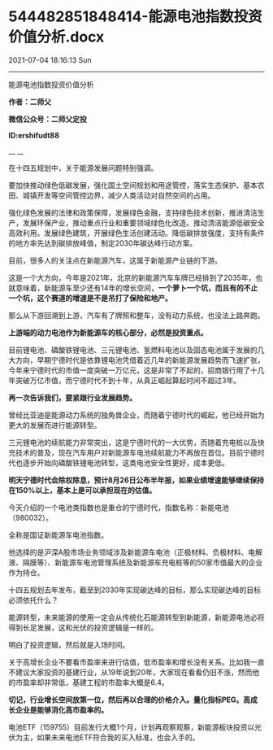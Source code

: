 # 544482851848414-能源电池指数投资价值分析.docx

2021-07-04 18:16:13 Sun

----

能源电池指数投资价值分析

__作者：二师父__

__微信公众号：二师父定投__

__ID:ershifudt88__

__ __

在十四五规划中，关于能源发展问题特别强调。

要加快推动绿色低碳发展，强化国土空间规划和用途管控，落实生态保护、基本农田、城镇开发等空间管控边界，减少人类活动对自然空间的占用。

强化绿色发展的法律和政策保障，发展绿色金融，支持绿色技术创新，推进清洁生产，发展环保产业，推动重点行业和重要领域绿色化改造。推动清洁能源低碳安全高效利用。发展绿色建筑，开展绿色生活创建活动。降低碳排放强度，支持有条件的地方率先达到碳排放峰值，制定2030年碳达峰行动方案。

目前，很多人的关注点在新能源汽车，这属于新能源产业链的下游。

这是一个大方向，今年是2021年，北京的新能源汽车车牌已经排到了2035年，也就意味着，新能源车至少还有14年的增长空间，__一个萝卜一个坑，而且有的不止一个坑，这个赛道的增速是不是吊打了保险和地产。__

那么从下游回溯到上游，汽车有了牌照和整车，没有动力系统，也没法上路奔跑。

__上游端的动力电池作为新能源车的核心部分，必然是投资重点。__

目前锂电池、磷酸铁锂电池、三元锂电池、氢燃料电池以及固态电池属于发展的几大方向，早期宁德时代是依靠锂电池凭借着近几年的新能源发展趋势而飞速扩张，今年来宁德时代的市值一度突破一万亿元，这是非常了不起的，招商银行用了十几年突破万亿市值，而宁德时代不到十年，从真正崛起算起时间不超过3年。

__再一次告诉我们，要紧跟行业发展趋势。__

曾经比亚迪是能源动力系统的独角兽企业，而随着宁德时代的崛起，他已经开始为更大的发展而进行能源转型。

三元锂电池的续航能力非常突出，这是宁德时代的一大优势，而随着充电桩以及快充技术的普及，现在汽车用户对新能源车电池续航能力不再放在首位。目前宁德时代也逐步开始向磷酸铁锂电池转型，这类电池安全性更好，成本更低。

__明天宁德时代会除权除息，预计8月26日公布半年报，如果业绩增速能够继续保持在150%以上，基本上是可以承担现在的估值。__

今天介绍的一个电池类指数也是重仓的宁德时代，指数名称：新能电池（980032）。

全称是国证新能源车电池指数。

他选择的是沪深A股市场业务领域涉及新能源车电池（正极材料、负极材料、电解液、隔膜等）、新能源车电池管理系统及新能源车充电桩等的50家市值最大的企业作为持仓。

十四五规划去年发布，截至到2030年实现碳达峰的目标，那么实现碳达峰的目标必须依托什么？

能源转型，未来能源的使用一定会从传统化石能源转型到新能源，新能源电池必将得到长足发展，这和光伏的投资逻辑是一样的。

明白了投资逻辑，然后就是入场时间。

关于高增长企业不要看市盈率来进行估值，低市盈率和增长没有关系。比如我一直不建议大家投资的基建行业，从19年说到20年，大家现在看看仍旧不涨，然而他的市盈率却非常低，基建工程的市盈率大概是6\.4。

__切记，行业增长空间放第一位，然后再以合理的价格介入。量化指标PEG。高成长企业是能够消化高市盈率的。__

电池ETF（159755）目前发行大概1个月，计划再观察观察，新能源板块投资以光伏为主，如果未来电池ETF符合我的买入标准，也会入手的。

